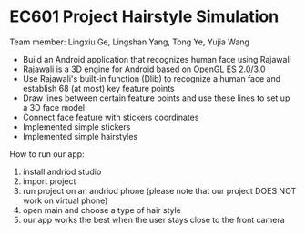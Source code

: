 # EC601 Project Hairstyle Simulation

Team member: Lingxiu Ge, Lingshan Yang, Tong Ye, Yujia Wang

- Build an Android application that recognizes human face using Rajawali
- Rajawali is a 3D engine for Android based on OpenGL ES 2.0/3.0
- Use Rajawali's built-in function (Dlib) to recognize a human face and establish 68 (at most) key feature points
- Draw lines between certain feature points and use these lines to set up a 3D face model
- Connect  face feature with stickers coordinates
- Implemented simple stickers
- Implemented simple hairstyles


How to run our app:
1. install andriod studio
2. import project
3. run project on an andriod phone (please note that our project DOES NOT work on virtual phone)
4. open main and choose a type of hair style
5. our app works the best when the user stays close to the front camera
